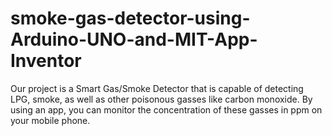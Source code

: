 # smoke-gas-detector-using-Arduino-UNO-and-MIT-App-Inventor
Our project is a Smart Gas/Smoke Detector that  is capable of detecting LPG, smoke, as well as other  poisonous gasses like carbon monoxide. By using  an app, you can monitor the concentration of these  gasses in ppm on your mobile phone.
